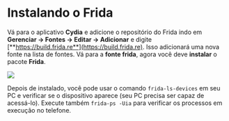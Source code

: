 # Instalando o Frida

Vá para o aplicativo **Cydia** e adicione o repositório do Frida indo em **Gerenciar -> Fontes -> Editar -> Adicionar** e digite [**https://build.frida.re**](https://build.frida.re). Isso adicionará uma nova fonte na lista de fontes. Vá para a **fonte frida**, agora você deve **instalar** o pacote **Frida**.

![](https://miro.medium.com/max/614/0\*qSD26kBtgt\_UIZk1.png)

Depois de instalado, você pode usar o comando `frida-ls-devices` em seu PC e verificar se o dispositivo aparece (seu PC precisa ser capaz de acessá-lo). Execute também `frida-ps -Uia` para verificar os processos em execução no telefone.

